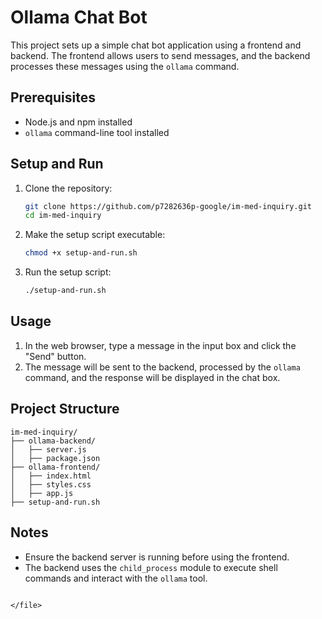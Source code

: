 # Ollama Chat Bot

This project sets up a simple chat bot application using a frontend and backend. The frontend allows users to send messages, and the backend processes these messages using the `ollama` command.

## Prerequisites

- Node.js and npm installed
- `ollama` command-line tool installed

## Setup and Run

1. Clone the repository:
    ```sh
    git clone https://github.com/p7282636p-google/im-med-inquiry.git
    cd im-med-inquiry
    ```

2. Make the setup script executable:
    ```sh
    chmod +x setup-and-run.sh
    ```

3. Run the setup script:
    ```sh
    ./setup-and-run.sh
    ```

## Usage

1. In the web browser, type a message in the input box and click the "Send" button.
2. The message will be sent to the backend, processed by the `ollama` command, and the response will be displayed in the chat box.

## Project Structure

```
im-med-inquiry/
├── ollama-backend/
│   ├── server.js
│   ├── package.json
├── ollama-frontend/
│   ├── index.html
│   ├── styles.css
│   ├── app.js
├── setup-and-run.sh
```

## Notes

- Ensure the backend server is running before using the frontend.
- The backend uses the `child_process` module to execute shell commands and interact with the `ollama` tool.
````

</file>